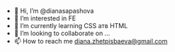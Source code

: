 - 👋 Hi, I’m @dianasapashova
- 👀 I’m interested in FE 
- 🌱 I’m currently learning CSS aтв HTML
- 💞️ I’m looking to collaborate on ...
- 📫 How to reach me diana.zhetpisbaeva@gmail.com

<!---
dianasapashova/dianasapashova is a ✨ special ✨ repository because its `README.md` (this file) appears on your GitHub profile.
You can click the Preview link to take a look at your changes.
--->
